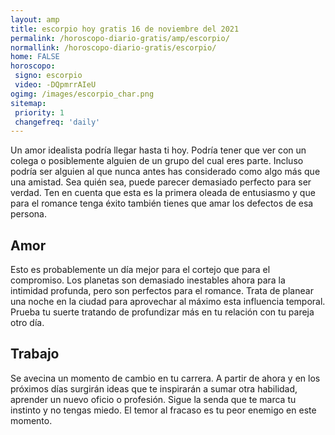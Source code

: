 ```yaml
---
layout: amp
title: escorpio hoy gratis 16 de noviembre del 2021 
permalink: /horoscopo-diario-gratis/amp/escorpio/
normallink: /horoscopo-diario-gratis/escorpio/
home: FALSE
horoscopo:
 signo: escorpio
 video: -DQpmrrAIeU
ogimg: /images/escorpio_char.png
sitemap:
 priority: 1
 changefreq: 'daily'
---
```



Un amor idealista podría llegar hasta ti hoy. Podría tener que ver con un colega o posiblemente alguien de un grupo del cual eres parte. Incluso podría ser alguien al que nunca antes has considerado como algo más que una amistad. Sea quién sea, puede parecer demasiado perfecto para ser verdad. Ten en cuenta que esta es la primera oleada de entusiasmo y que para el romance tenga éxito también tienes que amar los defectos de esa persona.

## Amor

Esto es probablemente un día mejor para el cortejo que para el compromiso. Los planetas son demasiado inestables ahora para la intimidad profunda, pero son perfectos para el romance. Trata de planear una noche en la ciudad para aprovechar al máximo esta influencia temporal. Prueba tu suerte tratando de profundizar más en tu relación con tu pareja otro día.

## Trabajo

Se avecina un momento de cambio en tu carrera. A partir de ahora y en los próximos días surgirán ideas que te inspirarán a sumar otra habilidad, aprender un nuevo oficio o profesión. Sigue la senda que te marca tu instinto y no tengas miedo. El temor al fracaso es tu peor enemigo en este momento.